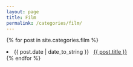 ```yaml
---
layout: page
title: Film
permalink: /categories/film/
---
```


{% for post in site.categories.film %}
 <li><span>{{ post.date | date_to_string }}</span> &nbsp; <a href="{{ post.url | relative_url}}">{{ post.title }}</a></li>
{% endfor %}
